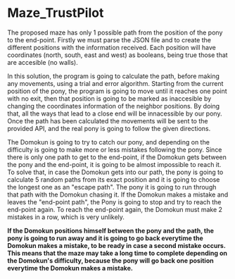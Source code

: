 # Maze_TrustPilot

The proposed maze has only 1 possible path from the position of the pony to the end-point.
Firstly we must parse the JSON file and to create the different positions with the information received.
Each position will have coordinates (north, south, east and west) as booleans, being true those that are accesible (no walls).

In this solution, the program is going to calculate the path, before making any movements, using a trial and error algorithm.
Starting from the current position of the pony, the program is going to move until it reaches one point with no exit, then that position is going
to be marked as inaccesible by changing the coordinates information of the neighbor positions.
By doing that, all the ways that lead to a close end will be innacessible by our pony.
Once the path has been calculated the movements will be sent to the provided API, and the real pony is going to follow the given directions.

The Domokun is going to try to catch our pony, and depending on the difficulty is going to make more or less mistakes following the pony. 
Since there is only one path to get to the end-point, if the Domokun gets between the pony and the end-point, it is going to be almost impossible to reach it.
To solve that, in case the Domokun gets into our path, the pony is going to calculate 5 random paths from its exact position and it is 
going to choose the longest one as an "escape path". The pony it is going to run through that path with the Domokun chasing it.
If the Domokun makes a mistake and leaves the "end-point path", the Pony is going to stop and try to reach the end-point again.
To reach the end-point again, the Domokun must make 2 mistakes in a row, which is very unlikely.

**If the Domokun positions himself between the pony and the path, the pony is going to run away and it is going to go
back everytime the Domokun makes a mistake, to be ready in case a second mistake occurs. This means that the maze
may take a long time to complete depending on the Domokun's difficulty, because the pony will go back one position everytime the Domokun makes a mistake.**
